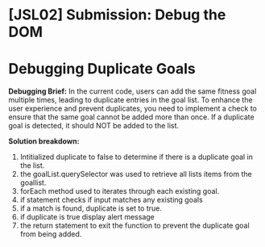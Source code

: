 # [JSL02] Submission: Debug the DOM

# Debugging Duplicate Goals

**Debugging Brief:**
In the current code, users can add the same fitness goal multiple times, leading to duplicate entries in the goal list. To enhance the user experience and prevent duplicates, you need to implement a check to ensure that the same goal cannot be added more than once. If a duplicate goal is detected, it should NOT be added to the list.


**Solution breakdown:**
1. Intitialized duplicate to false to determine if there is a duplicate goal in the list.
2. the goalList.querySelector was used to retrieve all lists items from the goallist.
3. forEach method used to iterates through each existing goal. 
4. if statement checks if input matches any existing goals
5. if a match is found, duplicate is set to true. 
6. if duplicate is true display alert message
7. the return statement to exit the function to prevent the duplicate goal from being added. 